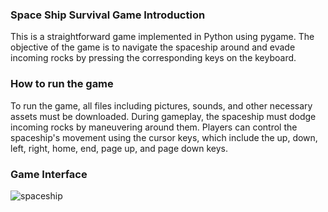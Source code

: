 ### Space Ship Survival Game Introduction

This is a straightforward game implemented in Python using pygame. The objective of the game is to navigate the spaceship around and evade incoming rocks by pressing the corresponding keys on the keyboard.


### How to run the game
To run the game, all files including pictures, sounds, and other necessary assets must be downloaded. During gameplay, the spaceship must dodge incoming rocks by maneuvering around them. Players can control the spaceship's movement using the cursor keys, which include the up, down, left, right, home, end, page up, and page down keys.


### Game Interface

![spaceship](https://user-images.githubusercontent.com/70967683/224034366-db92358b-1259-431f-bc9e-3db10d6daea2.jpg)
